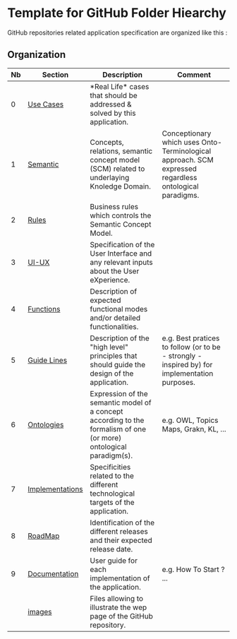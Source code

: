 Template for GitHub Folder Hiearchy
==

GitHub repositories related application specification are organized like this :

Organization
-
<table>
    <thead>
        <tr>
            <th>Nb</th>
            <th>Section</th>
            <th>Description</th>
            <th>Comment</th>
        </tr>
    </thead>
    <tbody>
        <tr>
            <td>0</td>
            <td><a href="https://github.com/iPlumb3r/EcosystemMappingModel/tree/master/6_Ontologies">Use Cases</a></td>
            <td>*Real Life* cases that should be addressed & solved by this application.</td>
            <td></td>
        </tr>
        <tr>
        <tr>
            <td>1</td>
            <td><a href="https://github.com/iPlumb3r/EcosystemMappingModel/tree/master/6_Ontologies">Semantic</a></td>
            <td>Concepts, relations, semantic concept model (SCM) related to underlaying Knoledge Domain.</td>
            <td>Conceptionary which uses Onto-Terminological approach. SCM expressed regardless ontological paradigms.</td>
        </tr>
        <tr>
            <td>2</td>
            <td><a href="https://github.com/iPlumb3r/EcosystemMappingModel/tree/master/6_Ontologies">Rules</a></td>
            <td>Business rules which controls the Semantic Concept Model.</td>
            <td></td>
        </tr>
        <tr>
            <td>3</td>
            <td><a href="https://github.com/iPlumb3r/EcosystemMappingModel/tree/master/6_Ontologies">UI-UX</a></td>
            <td>Specification of the User Interface and any relevant inputs about the User eXperience.</td>
            <td></td>
        </tr>
        <tr>
            <td>4</td>
            <td><a href="https://github.com/iPlumb3r/EcosystemMappingModel/tree/master/6_Ontologies">Functions</a></td>
            <td>Description of expected functional modes and/or detailed functionalities.</td>
            <td></td>
        </tr>
        <tr>
            <td>5</td>
            <td><a href="https://github.com/iPlumb3r/EcosystemMappingModel/tree/master/6_Ontologies">Guide Lines</a></td>
            <td>Description of the "high level" principles that should guide the design of the application.</td>
            <td>e.g. Best pratices to follow (or to be - strongly - inspired by) for implementation purposes.</td>
        </tr>
        <tr>
            <td>6</td>
            <td><a href="https://github.com/iPlumb3r/EcosystemMappingModel/tree/master/6_Ontologies">Ontologies</a></td>
            <td>Expression of the semantic model of a concept according to the formalism of one (or more) ontological paradigm(s).</td>
            <td>e.g. OWL, Topics Maps, Grakn, KL, ...</td>
        </tr>
        <tr>
            <td>7</td>
            <td><a href="https://github.com/iPlumb3r/EcosystemMappingModel/tree/master/6_Ontologies">Implementations</a></td>
            <td>Specificities related to the different technological targets of the application.</td>
            <td></td>
        </tr>
        <tr>
            <td>8</td>
            <td><a href="https://github.com/iPlumb3r/EcosystemMappingModel/tree/master/6_Ontologies">RoadMap</a></td>
            <td>Identification of the different releases and their expected release date.</td>
            <td></td>
        </tr>
        <tr>
            <td>9</td>
            <td><a href="https://github.com/iPlumb3r/EcosystemMappingModel/tree/master/6_Ontologies">Documentation</a></td>
            <td>User guide for each implementation of the application.</td>
            <td>e.g. How To Start ? ... </td>
        </tr>
        <tr>
            <td></td>
            <td><a href="https://github.com/iPlumb3r/EcosystemMappingModel/tree/master/6_Ontologies">images</a></td>
            <td>Files allowing to illustrate the wep page of the GitHub repository.</td>
            <td></td>
        </tr>
    </tbody>
